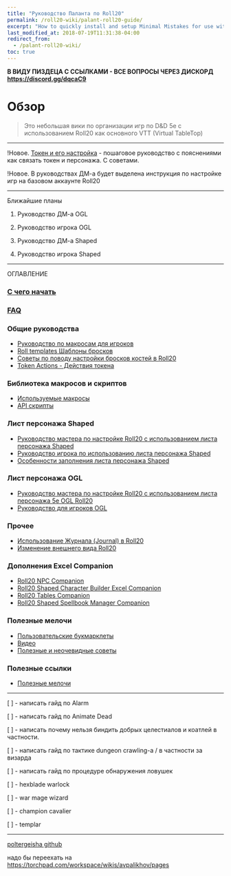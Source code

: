 ```yaml
---
title: "Руководство Паланта по Roll20"
permalink: /roll20-wiki/palant-roll20-guide/
excerpt: "How to quickly install and setup Minimal Mistakes for use with GitHub Pages."
last_modified_at: 2018-07-19T11:31:38-04:00
redirect_from:
  - /palant-roll20-wiki/
toc: true
---
```


**В ВИДУ ПИЗДЕЦА С ССЫЛКАМИ - ВСЕ ВОПРОСЫ ЧЕРЕЗ ДИСКОРД https://discord.gg/dqcaC9**



# Обзор 

>Это небольшая вики по организации игр по D&D 5e с использованием Roll20 как основного VTT (Virtual TableTop)

***

!Новое. [Токен и его настройка](https://github.com/palikhov/palant_roll20_setup/wiki/Токен-и-его-настройка) - пошаговое руководство с пояснениями как связать токен и персонажа. С советами.

!Новое. В руководствах ДМ-а будет выделена инструкция по настройке игр на базовом аккаунте Roll20

***
Ближайшие планы

1. Руководство ДМ-а OGL

2. Руководство игрока OGL

3. Руководство ДМ-а Shaped

4. Руководство игрока Shaped

***
ОГЛАВЛЕНИЕ

### [С чего начать](https://github.com/palikhov/palant_roll20_setup/wiki/Краткий-путеводитель)

### [FAQ](https://github.com/palikhov/palant_roll20_setup/wiki/FAQ)

### Общие руководства

* [Руководство по макросам для игроков](https://github.com/palikho/palant_roll20_setup/wiki/Руководство-по-макросам-для-игроков)
* [Roll templates Шаблоны бросков](https://github.com/palikhov/palant_roll20_setup/wiki/Шаблоны-бросков---Roll-templates)
* [Советы по поводу настройки бросков костей в Roll20](https://github.com/palikhov/palant_roll20_setup/wiki/Советы-по-поводу-настройки-бросков-костей-в-Roll20)
* [Token Actions - Действия токена](https://github.com/palikhov/palant_roll20_setup/wiki/Token-Actions---Действия-токена)

### Библиотека макросов и скриптов

* [Используемые макросы](https://github.com/palikhov/palant_roll20_setup/wiki/01.--Макросы)
* [API скрипты](https://github.com/palikhov/palant_roll20_setup/wiki/02.-API-Scripts)

### Лист персонажа Shaped 

* [Руководство мастера по настройке Roll20 с использованием листа персонажа Shaped](https://github.com/palikhov/palant_roll20_setup/wiki/03.-Пошаговое-руководство-для-ДМ-а-по-настройке-ROLL20-(Shaped))
* [Руководство игрока по использованию листа персонажа Shaped](https://github.com/palikhov/palant_roll20_setup/wiki/04.-Пошаговое-руководство-для-игроков-(Shaped))
* [Особенности заполнения листа персонажа Shaped](https://github.com/palikhov/palant_roll20_setup/wiki/05.-Особенности-заполнения-листа-персонажа-5eShaped)

### Лист персонажа OGL
* [Руководство мастера по настройке Roll20 с использованием листа персонажа 5e OGL Roll20](https://github.com/palikhov/palant_roll20_setup/wiki/Руководство-ДМ-а-по-настройке-и-использованию-Roll20-Shaped)
* [Руководство для игроков OGL](https://github.com/palikhov/palant_roll20_setup/wiki/Руководство-для-игроков-Shaped)

### Прочее
* [Использование Журнала (Journal) в Roll20](https://github.com/palikhov/palant_roll20_setup/wiki/Использование-Журнала-(Journal)-в-Roll20)
* [Изменение внешнего вида Roll20](https://github.com/palikhov/palant_roll20_setup/wiki/09.-Изменение-внешнего-вида-Roll20-с-использованием-Stylish-или-Freestyler)

### Дополнения Excel Companion

* [Roll20 NPC Companion](https://github.com/palikhov/palant_roll20_setup/wiki/Roll20-NPC-Directory-Excel-Companion)
* [Roll20 Shaped Character Builder Excel Companion](https://github.com/palikhov/palant_roll20_setup/wiki/Roll20-Shaped-Character-Builder-Companion)
* [Roll20 Tables Companion](https://github.com/palikhov/palant_roll20_setup/wiki/Roll20-Rollable-Tables-Import-Excel-Companion)
* [Roll20 Shaped Spellbook Manager Companion](https://github.com/palikhov/palant_roll20_setup/wiki/Shaped-Spellbook-Manager-Excel-Companion)

### Полезные мелочи

* [Пользовательские букмарклеты]()
* [Видео]()
* [Полезные и неочевидные советы]()

### Полезные ссылки

* [Полезные мелочи](https://github.com/palikhov/palant_roll20_setup/wiki/Полезные-мелочи-в-Roll20)

***

[ ] - написать гайд по Alarm

[ ] - написать гайд по Animate Dead

[ ] - написать почему нельзя биндить добрых целестиалов и коатлей в частности.

[ ] - написать гайд по тактике dungeon crawling-а / в частности за визарда

[ ] - написать гайд по процедуре обнаружения ловушек

[ ] - hexblade warlock

[ ] - war mage wizard

[ ] - champion cavalier

[ ] - templar

***

[poltergeisha github](https://github.com/poltergeisha)


надо бы переехать на https://torchpad.com/workspace/wikis/avpalikhov/pages
